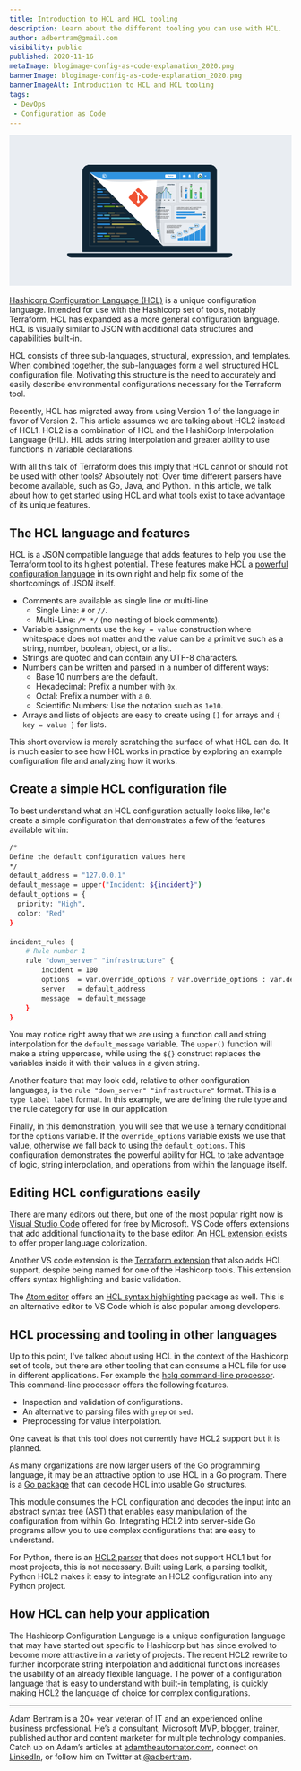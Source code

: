 ```yaml
---
title: Introduction to HCL and HCL tooling
description: Learn about the different tooling you can use with HCL.
author: adbertram@gmail.com
visibility: public
published: 2020-11-16
metaImage: blogimage-config-as-code-explanation_2020.png
bannerImage: blogimage-config-as-code-explanation_2020.png
bannerImageAlt: Introduction to HCL and HCL tooling
tags:
 - DevOps
 - Configuration as Code
---
```


![Introduction to HCL and HCL tooling](blogimage-config-as-code-explanation_2020.png)

[Hashicorp Configuration Language (HCL)](https://www.terraform.io/docs/configuration/index.html) is a unique configuration language. Intended for use with the Hashicorp set of tools, notably Terraform, HCL has expanded as a more general configuration language. HCL is visually similar to JSON with additional data structures and capabilities built-in.

HCL consists of three sub-languages, structural, expression, and templates. When combined together, the sub-languages form a well structured HCL configuration file. Motivating this structure is the need to accurately and easily describe environmental configurations necessary for the Terraform tool.

Recently, HCL has migrated away from using Version 1 of the language in favor of Version 2. This article assumes we are talking about HCL2 instead of HCL1. HCL2 is a combination of HCL and the HashiCorp Interpolation Language (HIL). HIL adds string interpolation and greater ability to use functions in variable declarations.

With all this talk of Terraform does this imply that HCL cannot or should not be used with other tools? Absolutely not! Over time different parsers have become available, such as Go, Java, and Python. In this article, we talk about how to get started using HCL and what tools exist to take advantage of its unique features.

## The HCL language and features

HCL is a JSON compatible language that adds features to help you use the Terraform tool to its highest potential. These features make HCL a [powerful configuration language](https://github.com/hashicorp/hcl/blob/hcl2/hclsyntax/spec.md) in its own right and help fix some of the shortcomings of JSON itself.

- Comments are available as single line or multi-line
    - Single Line: `#` or `//`.
    - Multi-Line: `/* */` (no nesting of block comments).
- Variable assignments use the `key = value` construction where whitespace does not matter and the value can be a primitive such as a string, number, boolean, object, or a list.
- Strings are quoted and can contain any UTF-8 characters.
- Numbers can be written and parsed in a number of different ways:
    - Base 10 numbers are the default.
    - Hexadecimal: Prefix a number with `0x`.
    - Octal: Prefix a number with a `0`.
    - Scientific Numbers: Use the notation such as `1e10`.
- Arrays and lists of objects are easy to create using `[]` for arrays and `{ key = value }` for lists.

This short overview is merely scratching the surface of what HCL can do. It is much easier to see how HCL works in practice by exploring an example configuration file and analyzing how it works.

## Create a simple HCL configuration file

To best understand what an HCL configuration actually looks like, let's create a simple configuration that demonstrates a few of the features available within:

```bash
/*
Define the default configuration values here
*/
default_address = "127.0.0.1"
default_message = upper("Incident: ${incident}")
default_options = {
  priority: "High",
  color: "Red"
}

incident_rules {
	# Rule number 1
	rule "down_server" "infrastructure" {
		incident = 100
		options  = var.override_options ? var.override_options : var.default_options
		server   = default_address
		message  = default_message
	}
}
```

You may notice right away that we are using a function call and string interpolation for the `default_message` variable. The `upper()` function will make a string uppercase, while using the `${}` construct replaces the variables inside it with their values in a given string.

Another feature that may look odd, relative to other configuration languages, is the `rule "down_server" "infrastructure"` format. This is a `type label label` format. In this example, we are defining the rule type and the rule category for use in our application.

Finally, in this demonstration, you will see that we use a ternary conditional for the `options` variable. If the `override_options` variable exists we use that value, otherwise we fall back to using the `default_options`. This configuration demonstrates the powerful ability for HCL to take advantage of logic, string interpolation, and operations from within the language itself.

## Editing HCL configurations easily

There are many editors out there, but one of the most popular right now is [Visual Studio Code](https://code.visualstudio.com/) offered for free by Microsoft. VS Code offers extensions that add additional functionality to the base editor. An [HCL extension exists](https://marketplace.visualstudio.com/items?itemName=wholroyd.HCL) to offer proper language colorization.

Another VS code extension is the [Terraform extension](https://marketplace.visualstudio.com/items?itemName=4ops.terraform) that also adds HCL support, despite being named for one of the Hashicorp tools. This extension offers syntax highlighting and basic validation.

The [Atom editor](https://atom.io/) offers an [HCL syntax highlighting](https://atom.io/packages/language-hcl) package as well. This is an alternative editor to VS Code which is also popular among developers.

## HCL processing and tooling in other languages

Up to this point, I've talked about using HCL in the context of the Hashicorp set of tools, but there are other tooling that can consume a HCL file for use in different applications. For example the [hclq command-line processor](https://hclq.sh/). This command-line processor offers the following features.

- Inspection and validation of configurations.
- An alternative to parsing files with `grep` or `sed`.
- Preprocessing for value interpolation.

One caveat is that this tool does not currently have HCL2 support but it is planned.

As many organizations are now larger users of the Go programming language, it may be an attractive option to use HCL in a Go program. There is a [Go package](https://godoc.org/github.com/hashicorp/hcl) that can decode HCL into usable Go structures.

This module consumes the HCL configuration and decodes the input into an abstract syntax tree (AST) that enables easy manipulation of the configuration from within Go. Integrating HCL2 into server-side Go programs allow you to use complex configurations that are easy to understand.

For Python, there is an [HCL2 parser](https://pypi.org/project/python-hcl2/) that does not support HCL1 but for most projects, this is not necessary. Built using Lark, a parsing toolkit, Python HCL2 makes it easy to integrate an HCL2 configuration into any Python project.

## How HCL can help your application

The Hashicorp Configuration Language is a unique configuration language that may have started out specific to Hashicorp but has since evolved to become more attractive in a variety of projects. The recent HCL2 rewrite to further incorporate string interpolation and additional functions increases the usability of an already flexible language. The power of a configuration language that is easy to understand with built-in templating, is quickly making HCL2 the language of choice for complex configurations.

---

Adam Bertram is a 20+ year veteran of IT and an experienced online business professional. He’s a consultant, Microsoft MVP, blogger, trainer, published author and content marketer for multiple technology companies. Catch up on Adam’s articles at [adamtheautomator.com](http://adamtheautomator.com/), connect on [LinkedIn](https://www.linkedin.com/in/adbertram), or follow him on Twitter at [@adbertram](https://twitter.com/adbertram).
